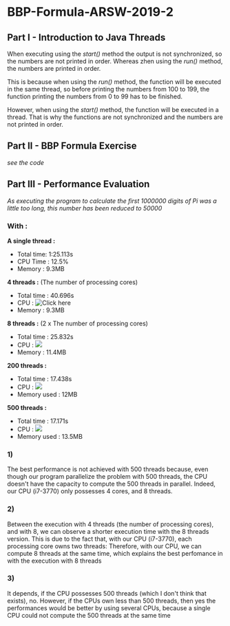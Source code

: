 # BBP-Formula-ARSW-2019-2

## Part I - Introduction to Java Threads

When executing using the *start()* method the output is not synchronized, so the numbers are not printed in order. Whereas zhen using the *run()* method, the numbers are printed in order.

This is because when using the *run()* method, the function will be executed in the same thread, so before printing the numbers from 100 to 199, the function printing the numbers from 0 to 99 has to be finished.

However, when using the *start()* method, the function will be executed in a thread. That is why the functions are not synchronized and the numbers are not printed in order.

## Part II - BBP Formula Exercise

*see the code*

## Part III - Performance Evaluation

*As executing the program to calculate the first 1000000 digits of Pi was a little too long, this number has been reduced to 50000*

### With : 

**A single thread :**
  * Total time: 1:25.113s
  * CPU Time : 12.5%
  * Memory : 9.3MB
  
**4 threads :** (The number of processing cores)
  * Total time : 40.696s
  * CPU : ![Click here](https://i.imgur.com/CLuc6Nh.png)
  * Memory : 9.3MB

**8 threads :** (2 x The number of processing cores)
 * Total time : 25.832s
 * CPU : ![](https://i.imgur.com/ruSgvJI.png)
 * Memory : 11.4MB
 
 **200 threads :**
  * Total time : 17.438s
  * CPU : ![](https://i.imgur.com/i5KEYWK.png)
  * Memory used : 12MB
  
 **500 threads :**
  * Total time : 17.171s
  * CPU : ![](https://i.imgur.com/IAftJrB.png)
  * Memory used : 13.5MB
  
  
  
  
  
  ### 1)
  
  The best performance is not achieved with 500 threads because, even though our program parallelize the problem with 500 threads, the CPU doesn't have the capacity to compute the 500 threads in parallel. Indeed, our CPU (i7-3770) only possesses 4 cores, and 8 threads.
  
  ### 2)
  
   Between the execution with 4 threads (the number of processing cores), and with 8, we can observe a shorter execution time with the 8 threads version. This is due to the fact that, with our CPU (i7-3770), each processing core owns two threads: Therefore, with our CPU, we can compute 8 threads at the same time, which explains the best perfomance in with the execution with 8 threads
   
### 3)

 It depends, if the CPU possesses 500 threads (which I don't think that exists), no. However, if the CPUs own less than 500 threads, then yes the performances would be better by using several CPUs, because a single CPU could not compute the 500 threads at the same time
  
